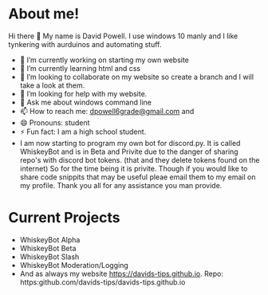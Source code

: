 # About me!
Hi there 👋 My name is David Powell. I use windows 10 manly and I like tynkering with aurduinos and automating stuff.
- 🔭 I’m currently working on starting my own website
- 🌱 I’m currently learning html and css
- 👯 I’m looking to collaborate on my website so create a branch and I will take a look at them.
- 🤔 I’m looking for help with my website.
- 💬 Ask me about windows command line
- 📫 How to reach me: dpowell6grade@gmail.com and 
- 😄 Pronouns: student
- ⚡ Fun fact: I am a high school student.
- I am now starting to program my own bot for discord.py. It is called WhiskeyBot and is in Beta and Privite due to the danger of sharing repo's with discord bot tokens. (that and they delete tokens found on the internet) So for the time being it is privite. Though if you would like to share code snippits that may be useful pleae email them to my email on my profile. Thank you all for any assistance you man provide.
# Current Projects
- WhiskeyBot Alpha
- WhiskeyBot Beta
- WhiskeyBot Slash
- WhiskeyBot Moderation/Logging
- And as always my website https://davids-tips.github.io. Repo: https:github.com/davids-tips/davids-tips.github.io
